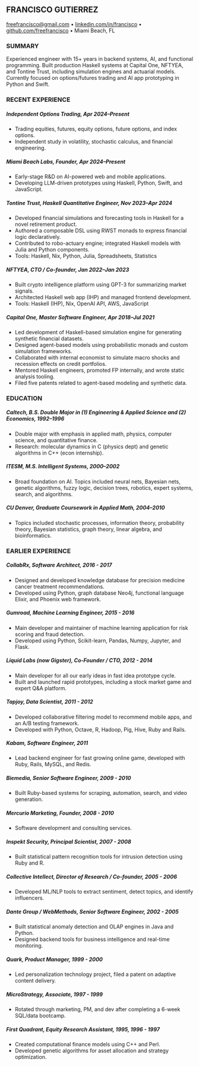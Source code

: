 ## FRANCISCO GUTIERREZ

[freefrancisco@gmail.com](mailto:freefrancisco@gmail.com) • [linkedin.com/in/francisco](https://www.linkedin.com/in/francisco) • [github.com/freefrancisco](https://github.com/freefrancisco) • Miami Beach, FL

### SUMMARY
Experienced engineer with 15+ years in backend systems, AI, and functional programming. Built production Haskell systems at Capital One, NFTYEA, and Tontine Trust, including simulation engines and actuarial models. Currently focused on options/futures trading and AI app prototyping in Python and Swift.


### RECENT EXPERIENCE

##### Independent Options Trading, Apr 2024–Present
- Trading equities, futures, equity options, future options, and index options.
- Independent study in volatility, stochastic calculus, and financial engineering.

##### Miami Beach Labs, Founder, Apr 2024–Present
- Early-stage R&D on AI-powered web and mobile applications.
- Developing LLM-driven prototypes using Haskell, Python, Swift, and JavaScript.

##### Tontine Trust, Haskell Quantitative Engineer, Nov 2023–Apr 2024
- Developed financial simulations and forecasting tools in Haskell for a novel retirement product.
- Authored a composable DSL using RWST monads to express financial logic declaratively.
- Contributed to robo-actuary engine; integrated Haskell models with Julia and Python components.
- Tools: Haskell, Nix, Python, Julia, Spreadsheets, Statistics

##### NFTYEA, CTO / Co-founder, Jan 2022–Jan 2023
- Built crypto intelligence platform using GPT-3 for summarizing market signals.
- Architected Haskell web app (IHP) and managed frontend development.
- Tools: Haskell (IHP), Nix, OpenAI API, AWS, JavaScript

##### Capital One, Master Software Engineer, Apr 2018–Jul 2021
- Led development of Haskell-based simulation engine for generating synthetic financial datasets.
- Designed agent-based models using probabilistic monads and custom simulation frameworks.
- Collaborated with internal economist to simulate macro shocks and recession effects on credit portfolios.
- Mentored Haskell engineers, promoted FP internally, and wrote static analysis tooling.
- Filed five patents related to agent-based modeling and synthetic data.

### EDUCATION

##### Caltech, B.S. Double Major in (1) Engineering & Applied Science and (2) Economics, 1992–1996
- Double major with emphasis in applied math, physics, computer science, and quantitative finance.
- Research: molecular dynamics in C (physics dept) and genetic algorithms in C++ (econ internship).

##### ITESM, M.S. Intelligent Systems, 2000–2002
- Broad foundation on AI. Topics included neural nets, Bayesian nets, genetic algorithms, fuzzy logic, decision trees, robotics, expert systems, search, and algorithms.

##### CU Denver, Graduate Coursework in Applied Math, 2004–2010
- Topics included stochastic processes, information theory, probability theory, Bayesian statistics, graph theory, linear algebra, and bioinformatics.


### EARLIER EXPERIENCE

##### CollabRx, Software Architect, 2016 - 2017
- Designed and developed knowledge database for precision medicine cancer treatment recommendations.
- Developed using Python, graph database Neo4j, functional language Elixir, and Phoenix web framework.

##### Gumroad, Machine Learning Engineer, 2015 - 2016
- Main developer and maintainer of machine learning application for risk scoring and fraud detection.
- Developed using Python, Scikit-learn, Pandas, Numpy, Jupyter, and Flask.

##### Liquid Labs (now Gigster), Co-Founder / CTO, 2012 - 2014
- Main developer for all our early ideas in fast idea prototype cycle.
- Built and launched rapid prototypes, including a stock market game and expert Q&A platform.

##### Tapjoy, Data Scientist, 2011 - 2012
- Developed collaborative filtering model to recommend mobile apps, and an A/B testing framework.
- Developed with Python, Octave, R, Hadoop, Pig, Hive, Ruby and Rails.

##### Kabam, Software Engineer, 2011
- Lead backend engineer for fast growing online game, developed with Ruby, Rails, MySQL, and Redis.

##### Biemedia, Senior Software Engineer, 2009 - 2010
- Built Ruby-based systems for scraping, automation, search, and video generation.

##### Mercurio Marketing, Founder, 2008 - 2010
- Software development and consulting services.

##### Inspekt Security, Principal Scientist, 2007 - 2008
- Built statistical pattern recognition tools for intrusion detection using Ruby and R.

##### Collective Intellect, Director of Research / Co-founder, 2005 - 2006
- Developed ML/NLP tools to extract sentiment, detect topics, and identify influencers.

##### Dante Group / WebMethods, Senior Software Engineer, 2002 - 2005
- Built statistical anomaly detection and OLAP engines in Java and Python.
- Designed backend tools for business intelligence and real-time monitoring.

##### Quark, Product Manager, 1999 - 2000
- Led personalization technology project, filed a patent on adaptive content delivery.

##### MicroStrategy, Associate, 1997 - 1999
- Rotated through marketing, PM, and dev after completing a 6-week SQL/data bootcamp.

##### First Quadrant, Equity Research Assistant, 1995, 1996 - 1997
- Created computational finance models using C++ and Perl.
- Developed genetic algorithms for asset allocation and strategy optimization.
